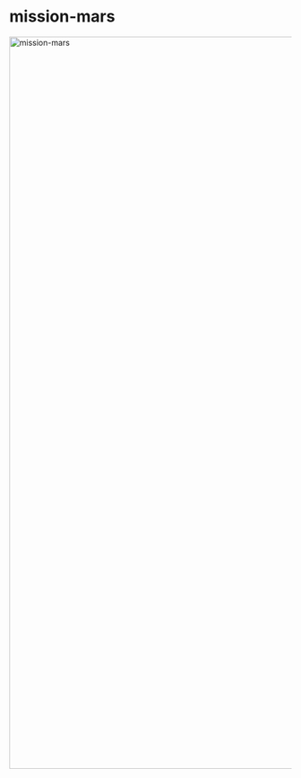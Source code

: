 # mission-mars

<img width="1304" alt="mission-mars" src="https://user-images.githubusercontent.com/52755177/167438841-2706460c-1a74-485b-a677-c45619a11814.png">

